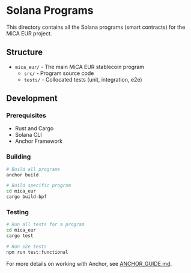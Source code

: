 # Solana Programs

This directory contains all the Solana programs (smart contracts) for the MiCA EUR project. 

## Structure

- `mica_eur/` - The main MiCA EUR stablecoin program
  - `src/` - Program source code
  - `tests/` - Collocated tests (unit, integration, e2e)

## Development

### Prerequisites

- Rust and Cargo
- Solana CLI
- Anchor Framework

### Building

```bash
# Build all programs
anchor build

# Build specific program
cd mica_eur
cargo build-bpf
```

### Testing

```bash
# Run all tests for a program
cd mica_eur
cargo test

# Run e2e tests
npm run test:functional
```

For more details on working with Anchor, see [ANCHOR_GUIDE.md](./ANCHOR_GUIDE.md). 